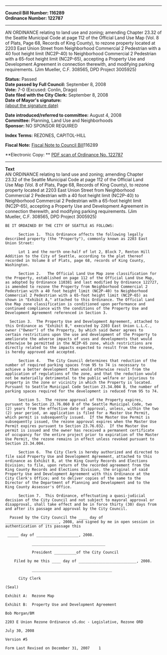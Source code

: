 * * * * *  
  
**Council Bill Number: [](#h0)[](#h2)116289**   
**Ordinance Number: 122787**  
  
* * * * *  
  
AN ORDINANCE relating to land use and zoning; amending Chapter 23.32 of the Seattle Municipal Code at page 112 of the Official Land Use Map (Vol. 8 of Plats, Page 68, Records of King County), to rezone property located at 2203 East Union Street from Neighborhood Commercial 2 Pedestrian with a 40 foot height limit (NC2P-40) to Neighborhood Commercial 2 Pedestrian with a 65-foot height limit (NC2P-65), accepting a Property Use and Development Agreement in connection therewith, and modifying parking requirements. (Jim Mueller, C.F. 308565, DPD Project 3005925)  
  
**Status:** Passed   
**Date passed by Full Council:** September 8, 2008   
**Vote:** 7-0 (Excused: Conlin, Drago)   
**Date filed with the City Clerk:** September 8, 2008   
**Date of Mayor's signature:**   
[(about the signature date)](/~public/approvaldate.htm)   
  
  
**Date introduced/referred to committee:** August 4, 2008   
**Committee:** Planning, Land Use and Neighborhoods   
**Sponsor:** NO SPONSOR REQUIRED   
  
**Index Terms:** REZONES, CAPITOL-HILL  
  
**Fiscal Note:** [Fiscal Note to Council Bill](http://clerk.seattle.gov/~public/fnote/116289.htm)[](#h1)[](#h3)116289  
  
**Electronic Copy: ** [PDF scan of Ordinance No. 122787](/~archives/Ordinances/Ord_122787.pdf)  
  
* * * * *  
  
**Text**  
          AN ORDINANCE relating to land use and zoning; amending Chapter  
    23.32 of the Seattle Municipal Code at page 112 of the Official Land  
    Use Map (Vol. 8 of Plats, Page 68, Records of King County), to rezone  
    property located at 2203 East Union Street from Neighborhood  
    Commercial 2 Pedestrian with a 40 foot height limit (NC2P-40) to  
    Neighborhood Commercial 2 Pedestrian with a 65-foot height limit  
    (NC2P-65), accepting a Property Use and Development Agreement in  
    connection therewith, and modifying parking requirements.  (Jim  
    Mueller, C.F. 308565, DPD Project 3005925)  
  
    BE IT ORDAINED BY THE CITY OF SEATTLE AS FOLLOWS:  
  
          Section 1.  This Ordinance affects the following legally  
    described property (the "Property"), commonly known as 2203 East  
    Union Street:  
  
          Lot 1 and the north one-half of lot 2, Block 7, Renton Hill  
    Addition to the City of Seattle, according to the plat thereof  
    recorded in Volume 8 of Plats, page 68, records of King County,  
    Washington.  
  
          Section 2.   The Official Land Use Map zone classification for  
    the Property, established on page 112 of the Official Land Use Map,  
    as adopted by Ordinance 110381 and last modified by Ordinance 122727,  
    is amended to rezone the Property from Neighborhood Commercial 2  
    Pedestrian with a 40 foot height limit (NC2P-40) to Neighborhood  
    Commercial 2 Pedestrian with a 65-foot height limit (NC2P-65) as  
    shown in "Exhibit A," attached to this Ordinance. The Official Land  
    Use Map zone classification is conditioned upon performance and  
    continued compliance with the conditions of the Property Use and  
    Development Agreement referenced in Section 3.  
  
      Section 3.  The Property Use and Development Agreement, attached to  
    this Ordinance as "Exhibit B," executed by 2203 East Union L.L.C.,  
    owner ("Owner") of the Property, by which said Owner agrees to  
    certain restrictions upon the use and development of the Property to  
    ameliorate the adverse impacts of uses and developments that would  
    otherwise be permitted in the NC2P-65 zone, which restrictions are  
    directly related to the impacts expected to result from the rezone,  
    is hereby approved and accepted.  
  
          Section 4.   The City Council determines that reduction of the  
    number of required parking spaces from 95 to 74 is necessary to  
    achieve a better development than would otherwise result from the  
    application of regulations of the zone, and that the reduction would  
    not be materially detrimental to the public welfare or injurious to  
    property in the zone or vicinity in which the Property is located.  
    Pursuant to Seattle Municipal Code Section 23.34.004 B, the number of  
    parking spaces required for the development is reduced from 95 to 74.  
  
          Section 5.  The rezone approval of the Property expires,  
    pursuant to Section 23.76.060 B of the Seattle Municipal Code, two  
    (2) years from the effective date of approval, unless, within the two  
    (2) year period, an application is filed for a Master Use Permit,  
    which permit is subsequently issued.  If the Master Use Permit is  
    subsequently issued, the rezone approval expires when the Master Use  
    Permit expires pursuant to Section 23.76.032.  If the Master Use  
    permit is issued and the owner has received a permanent certificate  
    of occupancy for the entire project prior to expiration of the Master  
    Use Permit, the rezone remains in effect unless revoked pursuant to  
    Section 23.34.004.  
  
          Section 6.  The City Clerk is hereby authorized and directed to  
    file said Property Use and Development Agreement, attached to this  
    ordinance as Exhibit B, at the King County Records and Elections  
    Division; to file, upon return of the recorded agreement from the  
    King County Records and Elections Division, the original of said  
    Property Use and Development Agreement with this Ordinance at the  
    City Clerk's Office; and to deliver copies of the same to the  
    Director of the Department of Planning and Development and to the  
    King County Assessor's Office.  
  
          Section 7.  This Ordinance, effectuating a quasi-judicial  
    decision of the City Council and not subject to mayoral approval or  
    disapproval, shall take effect and be in force thirty (30) days from  
    and after its passage and approval by the City Council.  
  
      Passed by the City Council the ____ day of  
    ________________________, 2008, and signed by me in open session in  
    authentication of its passage this  
  
     _____ day of ___________________, 2008.  
  
                _________________________________  
  
                President __________of the City Council  
  
        Filed by me this ____ day of __________________________, 2008.  
  
                ____________________________________  
  
          City Clerk  
  
    (Seal)  
  
    Exhibit A:  Rezone Map  
  
    Exhibit B:  Property Use and Development Agreement  
  
    Bob Morgan/BM  
  
    2203 E Union Rezone Ordinance v5.doc - Legislative, Rezone ORD  
  
    July 30, 2008  
  
    Version #5  
  
    Form Last Revised on December 31, 2007    1  
